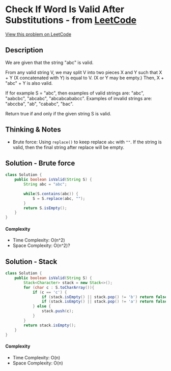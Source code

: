# Check If Word Is Valid After Substitutions - from [LeetCode](https://leetcode.com)
[View this problem on LeetCode](https://leetcode.com/problems/check-if-word-is-valid-after-substitutions/)

## Description
We are given that the string "abc" is valid.

From any valid string V, we may split V into two pieces X and Y such that X + Y (X concatenated with Y) is equal to V.  (X or Y may be empty.)  Then, X + "abc" + Y is also valid.

If for example S = "abc", then examples of valid strings are: "abc", "aabcbc", "abcabc", "abcabcababcc".  Examples of invalid strings are: "abccba", "ab", "cababc", "bac".

Return true if and only if the given string S is valid.

## Thinking & Notes
* Brute force: Using `replace()` to keep replace `abc` with `""`. If the string is valid, then the final string after replace will be empty.

## Solution - Brute force
```java
class Solution {
    public boolean isValid(String S) {
        String abc = "abc";
    	
    	while(S.contains(abc)) {
    		S = S.replace(abc, "");
    	}
        return S.isEmpty();
    }
}
```
#### Complexity
* Time Complexity: O(n^2)
* Space Complexity: O(n^2)?

## Solution - Stack
```java
class Solution {
    public boolean isValid(String S) {
        Stack<Character> stack = new Stack<>();
        for (char c : S.toCharArray()){
            if (c == 'c') {
                if (stack.isEmpty() || stack.pop() != 'b') return false;
                if (stack.isEmpty() || stack.pop() != 'a') return false;
            } else {
                stack.push(c);
            }
        }
        return stack.isEmpty();
    }
}
```
#### Complexity
* Time Complexity: O(n)
* Space Complexity: O(n)
